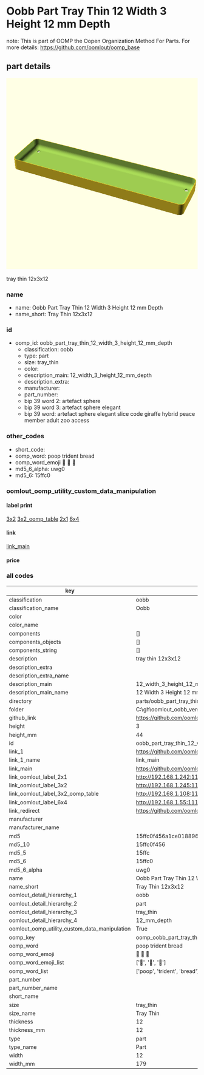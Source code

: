 # Oobb Part Tray Thin 12 Width 3 Height 12 mm Depth  

note: This is part of OOMP the Oopen Organization Method For Parts. For more details: https://github.com/oomlout/oomp_base

##  part details
  

[![](3dpr.png)](3dpr.png)

tray thin 12x3x12



### name
* name: Oobb Part Tray Thin 12 Width 3 Height 12 mm Depth
* name_short: Tray Thin 12x3x12 
### id
* oomp_id: oobb_part_tray_thin_12_width_3_height_12_mm_depth
  * classification: oobb
  * type: part
  * size: tray_thin
  * color: 
  * description_main: 12_width_3_height_12_mm_depth
  * description_extra: 
  * manufacturer: 
  * part_number: 
  * bip 39 word 2: artefact sphere
  * bip 39 word 3: artefact sphere elegant
  * bip 39 word: artefact sphere elegant slice code giraffe hybrid peace member adult zoo access

### other_codes
* short_code: 
* oomp_word: poop trident bread
* oomp_word_emoji :poop: :trident: :bread:
* md5_6_alpha: uwg0
* md5_6: 15ffc0






### oomlout_oomp_utility_custom_data_manipulation
#### label print
[3x2](http://192.168.1.245:1112/?label=oomp%20uwg0)
[3x2_oomp_table](http://192.168.1.108:1112/?label=oomp%20uwg0)
[2x1](http://192.168.1.242:1112/?label=oomp%20uwg0)
[6x4](http://192.168.1.55:1112/?label=oomp%20uwg0)    

#### link

[link_main](https://github.com/oomlout/oomlout_oobb_version_4_generated_parts/tree/main/navigation_oomp/oobb/part/tray_thin/12_width_3_height_12_mm_depth/part)                              

#### price







### all codes 
| key | value |  
| --- | --- |  
| classification | oobb |  
| classification_name | Oobb |  
| color |  |  
| color_name |  |  
| components | [] |  
| components_objects | [] |  
| components_string | [] |  
| description | tray thin 12x3x12 |  
| description_extra |  |  
| description_extra_name |  |  
| description_main | 12_width_3_height_12_mm_depth |  
| description_main_name | 12 Width 3 Height 12 mm Depth |  
| directory | parts/oobb_part_tray_thin_12_width_3_height_12_mm_depth |  
| folder | C:\gh\oomlout_oobb_version_4_generated_parts\parts\oobb_part_tray_thin_12_width_3_height_12_mm_depth |  
| github_link | https://github.com/oomlout/oomlout_oomp_part_src/tree/main/parts/oobb_part_tray_thin_12_width_3_height_12_mm_depth |  
| height | 3 |  
| height_mm | 44 |  
| id | oobb_part_tray_thin_12_width_3_height_12_mm_depth |  
| link_1 | https://github.com/oomlout/oomlout_oobb_version_4_generated_parts/tree/main/navigation_oomp/oobb/part/tray_thin/12_width_3_height_12_mm_depth/part |  
| link_1_name | link_main |  
| link_main | https://github.com/oomlout/oomlout_oobb_version_4_generated_parts/tree/main/navigation_oomp/oobb/part/tray_thin/12_width_3_height_12_mm_depth/part |  
| link_oomlout_label_2x1 | http://192.168.1.242:1112/?label=oomp%20uwg0 |  
| link_oomlout_label_3x2 | http://192.168.1.245:1112/?label=oomp%20uwg0 |  
| link_oomlout_label_3x2_oomp_table | http://192.168.1.108:1112/?label=oomp%20uwg0 |  
| link_oomlout_label_6x4 | http://192.168.1.55:1112/?label=oomp%20uwg0 |  
| link_redirect | https://github.com/oomlout/oomlout_oobb_version_4_generated_parts/tree/main/parts/oobb_tray_thin_12_03_12 |  
| manufacturer |  |  
| manufacturer_name |  |  
| md5 | 15ffc0f456a1ce0188968cb68f345867 |  
| md5_10 | 15ffc0f456 |  
| md5_5 | 15ffc |  
| md5_6 | 15ffc0 |  
| md5_6_alpha | uwg0 |  
| name | Oobb Part Tray Thin 12 Width 3 Height 12 mm Depth |  
| name_short | Tray Thin 12x3x12  |  
| oomlout_detail_hierarchy_1 | oobb |  
| oomlout_detail_hierarchy_2 | part |  
| oomlout_detail_hierarchy_3 | tray_thin |  
| oomlout_detail_hierarchy_4 | 12_mm_depth |  
| oomlout_oomp_utility_custom_data_manipulation | True |  
| oomp_key | oomp_oobb_part_tray_thin_12_width_3_height_12_mm_depth |  
| oomp_word | poop trident bread |  
| oomp_word_emoji | :poop: :trident: :bread: |  
| oomp_word_emoji_list | [':poop:', ':trident:', ':bread:'] |  
| oomp_word_list | ['poop', 'trident', 'bread'] |  
| part_number |  |  
| part_number_name |  |  
| short_name |  |  
| size | tray_thin |  
| size_name | Tray Thin |  
| thickness | 12 |  
| thickness_mm | 12 |  
| type | part |  
| type_name | Part |  
| width | 12 |  
| width_mm | 179 |  
